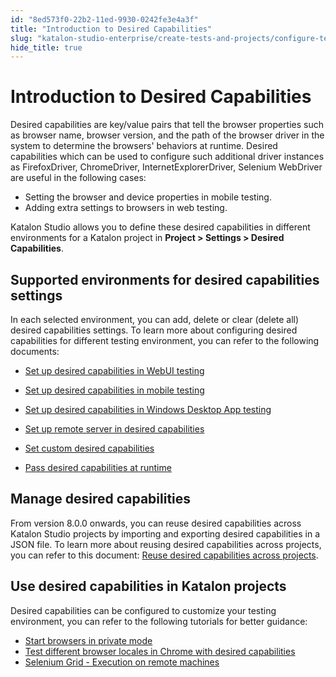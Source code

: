 ```yaml
---
id: "8ed573f0-22b2-11ed-9930-0242fe3e4a3f"
title: "Introduction to Desired Capabilities"
slug: "katalon-studio-enterprise/create-tests-and-projects/configure-test-cases/desired-capabilities/introduction-to-desired-capabilities"
hide_title: true
---
```

    

# <a id="id" class="anchor_top_offset"/><a id="ariaid-title1" class="anchor_top_offset"/>Introduction to Desired Capabilities

    
      
<p xmlns="http://www.w3.org/1999/xhtml" className="p">Desired capabilities are key/value pairs that tell the browser   properties such as browser name, browser version, and the path of   the browser driver in the system to determine the browsers'   behaviors at runtime. Desired capabilities which can be used to   configure such additional driver instances as FirefoxDriver,   ChromeDriver, InternetExplorerDriver, Selenium WebDriver are useful   in the following cases:</p> 
      
<ul xmlns="http://www.w3.org/1999/xhtml" className="ul">   <li className="li">Setting the browser and device properties in mobile     testing.</li>   <li className="li">Adding extra settings to browsers in web testing.</li> </ul> 
      
<p xmlns="http://www.w3.org/1999/xhtml" className="p">Katalon Studio allows you to define these desired capabilities   in different environments for a Katalon project   in <strong className="ph b">Project &gt; Settings &gt; Desired     Capabilities</strong>.</p> 
    
  
    

## <a id="id_1" class="anchor_top_offset"/>Supported environments for desired capabilities settings

    
      
<p xmlns="http://www.w3.org/1999/xhtml" className="p">In each selected environment, you can add, delete or clear   (delete all) desired capabilities settings. To learn more about   configuring desired capabilities for different testing environment,   you can refer to the following documents:</p> 
      
<ul xmlns="http://www.w3.org/1999/xhtml" className="ul">   <li className="li">     <p className="p">       <a className="xref" href="/docs/legacy/katalon-studio-enterprise/create-tests-and-projects/configure-test-cases/desired-capabilities/set-up-desired-capabilities-for-webui-testing">Set         up desired capabilities in WebUI testing</a>     </p>   </li>   <li className="li">     <p className="p">       <a className="xref" href="/docs/legacy/katalon-studio-enterprise/create-tests-and-projects/configure-test-cases/desired-capabilities/set-up-desired-capabilities-in-mobile-testing">Set         up desired capabilities in mobile testing</a>     </p>   </li>   <li className="li">     <p className="p">       <a className="xref" href="/docs/legacy/katalon-studio-enterprise/create-tests-and-projects/configure-test-cases/desired-capabilities/set-up-desired-capabilities-in-windows-desktop-app-testing">Set         up desired capabilities in Windows Desktop App testing</a>     </p>   </li>   <li className="li">     <p className="p">       <a className="xref" href="/docs/legacy/katalon-studio-enterprise/create-tests-and-projects/configure-test-cases/desired-capabilities/set-up-remote-server-in-desired-capabilities">Set         up remote server in desired capabilities</a>     </p>   </li>   <li className="li">     <p className="p">       <a className="xref" href="/docs/legacy/katalon-studio-enterprise/create-tests-and-projects/configure-test-cases/desired-capabilities/set-custom-desired-capabilities">Set         custom desired capabilities</a>     </p>   </li>   <li className="li">     <p className="p">       <a className="xref" href="/docs/legacy/katalon-studio-enterprise/create-tests-and-projects/configure-test-cases/desired-capabilities/pass-desired-capabilities-at-runtime">Pass         desired capabilities at runtime</a>     </p>   </li> </ul> 
    
  
    

## <a id="id_2" class="anchor_top_offset"/>Manage desired capabilities

    
      
<p xmlns="http://www.w3.org/1999/xhtml" className="p">From version 8.0.0 onwards, you can reuse desired capabilities   across Katalon Studio projects by importing and exporting desired   capabilities in a JSON file. To learn more about reusing desired   capabilities across projects, you can refer to this document: <a className="xref" href="/docs/legacy/katalon-studio-enterprise/create-tests-and-projects/configure-test-cases/desired-capabilities/manage-desired-capabilities">Reuse     desired capabilities across projects</a>.</p> 
    
  
    

## <a id="id_3" class="anchor_top_offset"/>Use desired capabilities in Katalon projects

    
      
<p xmlns="http://www.w3.org/1999/xhtml" className="p">Desired capabilities can be configured to customize your testing   environment, you can refer to the following tutorials for better   guidance:</p> 
      
<ul xmlns="http://www.w3.org/1999/xhtml" className="ul">   <li className="li">     <a className="xref" href="/docs/legacy/katalon-studio-enterprise/create-tests-and-projects/configure-test-cases/desired-capabilities/start-browsers-in-private-mode">Start       browsers in private mode</a>   </li>   <li className="li">     <a className="xref" href="/docs/legacy/katalon-studio-enterprise/create-tests-and-projects/configure-test-cases/desired-capabilities/test-different-browser-locales-in-chrome-with-desired-capabilities">Test       different browser locales in Chrome with desired       capabilities</a>   </li>   <li className="li">     <a className="xref" href="/docs/legacy/katalon-studio-enterprise/create-tests-and-projects/configure-test-cases/desired-capabilities/selenium-grid---execution-on-remote-machines">Selenium       Grid - Execution on remote machines</a>   </li> </ul> 
    
  
